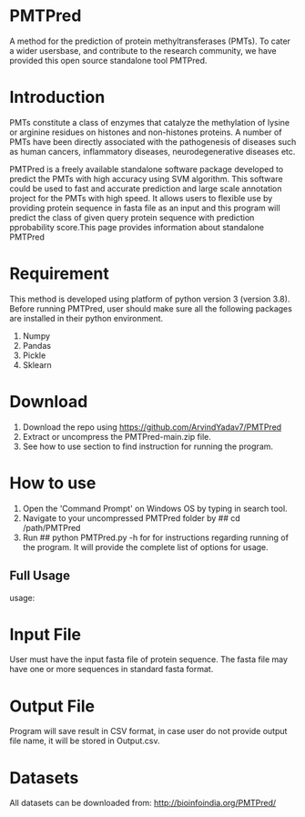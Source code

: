 # PMTPred
A method for the prediction of protein methyltransferases (PMTs). To cater a wider usersbase, and contribute to the research community, we have provided this open source standalone tool PMTPred. 
# Introduction
PMTs constitute a class of enzymes that catalyze the methylation of lysine or arginine  residues on histones and non-histones proteins. A number of PMTs have been directly associated with the pathogenesis of diseases such as human cancers, inflammatory diseases, neurodegenerative diseases etc. 

PMTPred is a freely available standalone software package developed to predict the PMTs with high accuracy using SVM algorithm. This software could be used to fast and accurate prediction and large scale annotation project for the PMTs with high speed. It allows users to flexible use by providing protein sequence in fasta file as an input and this program will predict the class of given query protein sequence with prediction pprobability score.This page provides information about standalone PMTPred
# Requirement
This method is developed using platform of python version 3 (version 3.8). Before running PMTPred, user should make sure all the following packages are installed in their python environment. 
1. Numpy
2. Pandas
3. Pickle
4. Sklearn
# Download
1.	Download the repo using https://github.com/ArvindYadav7/PMTPred 
2.	Extract or uncompress the PMTPred-main.zip file.
3.	See how to use section to find instruction for running the program.
# How to use
1. Open the 'Command Prompt' on Windows OS by typing in search tool.
2. Navigate to your uncompressed PMTPred folder by ## cd /path/PMTPred
3. Run ## python PMTPred.py -h for for instructions regarding running of the program.
It will provide the complete list of options for usage.
## Full Usage
usage: 

# Input File
User must have the input fasta file of protein sequence. The fasta file may have one or more sequences in standard fasta format.
# Output File
Program will save result in CSV format, in case user do not provide output file name, it will be stored in Output.csv.
# Datasets
All datasets can be downloaded from: http://bioinfoindia.org/PMTPred/ 

